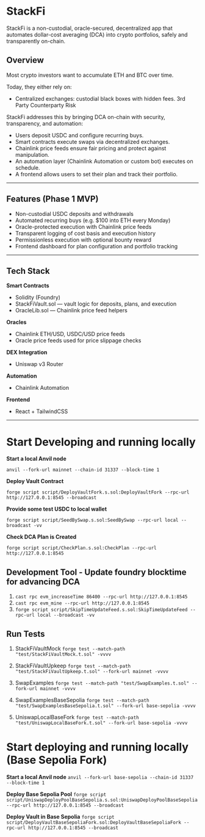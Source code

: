 # StackFi

StackFi is a non-custodial, oracle-secured, decentralized app that automates dollar-cost averaging (DCA) into crypto portfolios, safely and transparently on-chain.


## Overview

Most crypto investors want to accumulate ETH and BTC over time. 

Today, they either rely on:

- Centralized exchanges: custodial black boxes with hidden fees. 3rd Party Counterparty Risk 

StackFi addresses this by bringing DCA on-chain with security, transparency, and automation:

- Users deposit USDC and configure recurring buys.
- Smart contracts execute swaps via decentralized exchanges.
- Chainlink price feeds ensure fair pricing and protect against manipulation.
- An automation layer (Chainlink Automation or custom bot) executes on schedule.
- A frontend allows users to set their plan and track their portfolio.

---

## Features (Phase 1 MVP)

- Non-custodial USDC deposits and withdrawals
- Automated recurring buys (e.g. $100 into ETH every Monday)
- Oracle-protected execution with Chainlink price feeds
- Transparent logging of cost basis and execution history
- Permissionless execution with optional bounty reward
- Frontend dashboard for plan configuration and portfolio tracking

---

## Tech Stack

**Smart Contracts**
- Solidity (Foundry)
- StackFiVault.sol — vault logic for deposits, plans, and execution
- OracleLib.sol — Chainlink price feed helpers

**Oracles**
- Chainlink ETH/USD, USDC/USD price feeds
- Oracle price feeds used for price slippage checks

**DEX Integration**
- Uniswap v3 Router

**Automation**
- Chainlink Automation

**Frontend**
- React + TailwindCSS

---

# Start Developing and running locally 

**Start a local Anvil node**

`anvil --fork-url mainnet --chain-id 31337 --block-time 1`

**Deploy Vault Contract**

`forge script script/DeployVaultFork.s.sol:DeployVaultFork --rpc-url http://127.0.0.1:8545 --broadcast`

**Provide some test USDC to local wallet**

`forge script script/SeedBySwap.s.sol:SeedBySwap --rpc-url local --broadcast -vv`

**Check DCA Plan is Created** 

`forge script script/CheckPlan.s.sol:CheckPlan --rpc-url http://127.0.0.1:8545`

## Development Tool - Update foundry blocktime for advancing DCA
1. `cast rpc evm_increaseTime 86400 --rpc-url http://127.0.0.1:8545`
2. `cast rpc evm_mine --rpc-url http://127.0.0.1:8545`
3. `forge script script/SkipTimeUpdateFeed.s.sol:SkipTimeUpdateFeed --rpc-url local --broadcast -vv`


## Run Tests

1. StackFiVaultMock
`forge test --match-path "test/StackFiVaultMock.t.sol" -vvvv` 

2. StackFiVaultUpkeep
`forge test --match-path "test/StackFiVaultUpkeep.t.sol" --fork-url mainnet -vvvv` 

3. SwapExamples
`forge test --match-path "test/SwapExamples.t.sol" --fork-url mainnet -vvvv` 

4. SwapExamplesBaseSepolia
`forge test --match-path "test/SwapExamplesBaseSepolia.t.sol" --fork-url base-sepolia -vvvv` 

5. UniswapLocalBaseFork
`forge test --match-path "test/UniswapLocalBaseFork.t.sol" --fork-url base-sepolia -vvvv` 



# Start deploying and running locally (Base Sepolia Fork)

**Start a local Anvil node**
`anvil --fork-url base-sepolia --chain-id 31337 --block-time 1`

**Deploy Base Sepolia Pool**
`forge script script/UniswapDeployPoolBaseSepolia.s.sol:UniswapDeployPoolBaseSepolia --rpc-url http://127.0.0.1:8545 --broadcast`

**Deploy Vault in Base Sepolia**
`forge script script/DeployVaultBaseSepoliaFork.sol:DeployVaultBaseSepoliaFork --rpc-url http://127.0.0.1:8545 --broadcast`